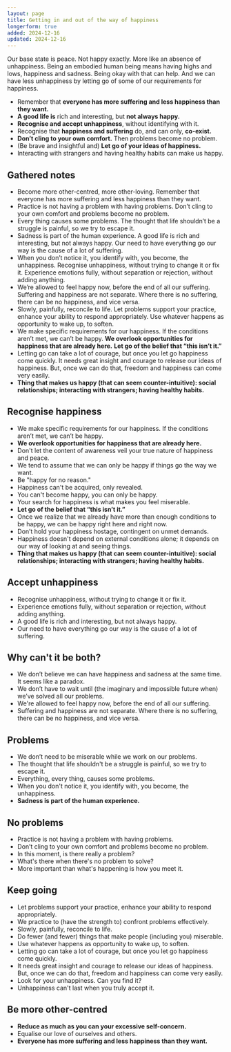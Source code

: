 ```yaml
---
layout: page
title: Getting in and out of the way of happiness
longerform: true
added: 2024-12-16
updated: 2024-12-16
---
```


Our base state is peace. Not happy exactly. More like an absence of unhappiness. Being an embodied human being means having highs and lows, happiness and sadness. Being okay with that can help. And we can have less unhappiness by letting go of some of our requirements for happiness.

- Remember that **everyone has more suffering and less happiness than they want.**
- **A good life is** rich and interesting, but **not always happy.**
- **Recognise and accept unhappiness**, without identifying with it.
- Recognise that **happiness and suffering** do, and can only, **co-exist.**
- **Don’t cling to your own comfort.** Then problems become no problem.
- (Be brave and insightful and) **Let go of your ideas of happiness.**
- Interacting with strangers and having healthy habits can make us happy.

## Gathered notes

- Become more other-centred, more other-loving. Remember that everyone has more suffering and less happiness than they want.
- Practice is not having a problem with having problems. Don’t cling to your own comfort and problems become no problem.
- Every thing causes some problems. The thought that life shouldn’t be a struggle is painful, so we try to escape it.
- Sadness is part of the human experience. A good life is rich and interesting, but not always happy. Our need to have everything go our way is the cause of a lot of suffering.
- When you don’t notice it, you identify with, you become, the unhappiness. Recognise unhappiness, without trying to change it or fix it. Experience emotions fully, without separation or rejection, without adding anything.
- We’re allowed to feel happy now, before the end of all our suffering. Suffering and happiness are not separate. Where there is no suffering, there can be no happiness, and vice versa.
- Slowly, painfully, reconcile to life. Let problems support your practice, enhance your ability to respond appropriately. Use whatever happens as opportunity to wake up, to soften.
- We make specific requirements for our happiness. If the conditions aren’t met, we can’t be happy. **We overlook opportunities for happiness that are already here.** **Let go of the belief that “this isn’t it.”**
- Letting go can take a lot of courage, but once you let go happiness come quickly. It needs great insight and courage to release our ideas of happiness. But, once we can do that, freedom and happiness can come very easily.
- **Thing that makes us happy (that can seem counter-intuitive): social relationships; interacting with strangers; having healthy habits.**

## Recognise happiness

- We make specific requirements for our happiness. If the conditions aren’t met, we can’t be happy.
- **We overlook opportunities for happiness that are already here.**
- Don't let the content of awareness veil your true nature of happiness and peace.
- We tend to assume that we can only be happy if things go the way we want.
- Be "happy for no reason."
- Happiness can't be acquired, only revealed.
- You can't become happy, you can only be happy.
- Your search for happiness is what makes you feel miserable.
- **Let go of the belief that “this isn’t it.”**
- Once we realize that we already have more than enough conditions to be happy, we can be happy right here and right now.
- Don’t hold your happiness hostage, contingent on unmet demands.
- Happiness doesn't depend on external conditions alone; it depends on our way of looking at and seeing things.
- **Thing that makes us happy (that can seem counter-intuitive): social relationships; interacting with strangers; having healthy habits.**

## Accept unhappiness

- Recognise unhappiness, without trying to change it or fix it.
- Experience emotions fully, without separation or rejection, without adding anything.
- A good life is rich and interesting, but not always happy.
- Our need to have everything go our way is the cause of a lot of suffering.

## Why can't it be both?

- We don’t believe we can have happiness and sadness at the same time. It seems like a paradox.
- We don’t have to wait until (the imaginary and impossible future when) we’ve solved all our problems.
- We're allowed to feel happy now, before the end of all our suffering.
- Suffering and happiness are not separate. Where there is no suffering, there can be no happiness, and vice versa.

## Problems

- We don’t need to be miserable while we work on our problems.
- The thought that life shouldn't be a struggle is painful, so we try to escape it.
- Everything, every thing, causes some problems.
- When you don't notice it, you identify with, you become, the unhappiness.
- **Sadness is part of the human experience.**

## No problems

- Practice is not having a problem with having problems.
- Don’t cling to your own comfort and problems become no problem.
- In this moment, is there really a problem?
- What's there when there's no problem to solve?
- More important than what's happening is how you meet it.

## Keep going

- Let problems support your practice, enhance your ability to respond appropriately.
- We practice to (have the strength to) confront problems effectively.
- Slowly, painfully, reconcile to life.
- Do fewer (and fewer) things that make people (including you) miserable.
- Use whatever happens as opportunity to wake up, to soften.
- Letting go can take a lot of courage, but once you let go happiness come quickly.
- It needs great insight and courage to release our ideas of happiness. But, once we can do that, freedom and happiness can come very easily.
- Look for your unhappiness. Can you find it?
- Unhappiness can't last when you truly accept it.

## Be more other-centred

- **Reduce as much as you can your excessive self-concern.**
- Equalise our love of ourselves and others.
- **Everyone has more suffering and less happiness than they want.**
